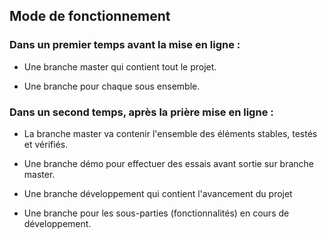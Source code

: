 ## Mode de fonctionnement

### Dans un premier temps avant la mise en ligne : 

* Une branche master qui contient tout le projet. 

* Une branche pour chaque sous ensemble. 


### Dans un second temps, après la prière mise en ligne : 


* La branche master va contenir l'ensemble des éléments stables, testés et vérifiés. 

* Une branche démo pour effectuer des essais avant sortie sur branche master.

* Une branche développement qui contient l'avancement du projet 

* Une branche pour les sous-parties (fonctionnalités) en cours de développement. 

